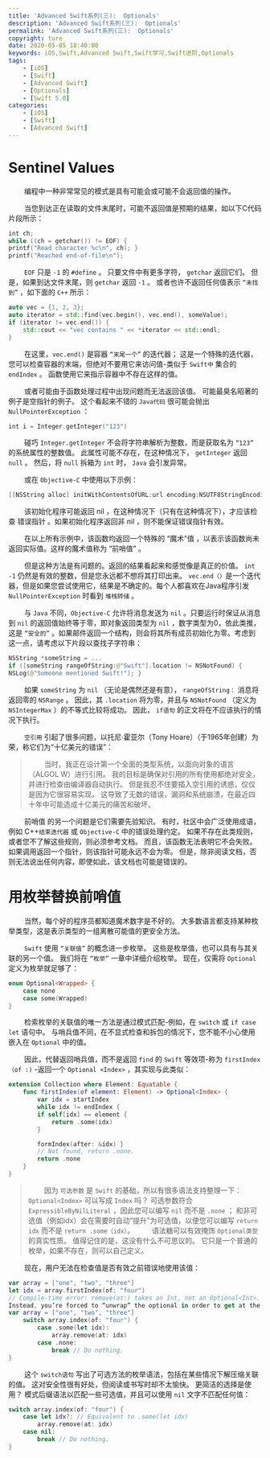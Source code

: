 ```yaml
---
title: 'Advanced Swift系列(三):  Optionals'
description: 'Advanced Swift系列(三):  Optionals'
permalink: 'Advanced Swift系列(三):  Optionals'
copyright: ture
date: 2020-05-05 18:40:00
keywords: iOS,Swift,Advanced Swift,Swift学习,Swift进阶,Optionals
tags:
    - [iOS]
    - [Swift]
    - [Advanced Swift]
    - [Optionals]
    - [Swift 5.0]
categories:
    - [iOS]
    - [Swift]
    - [Advanced Swift]
---
```


# **Sentinel Values**

&nbsp;&nbsp;&nbsp;&nbsp;&nbsp;&nbsp;&nbsp;&nbsp;编程中一种非常常见的模式是具有可能会或可能不会返回值的操作。

&nbsp;&nbsp;&nbsp;&nbsp;&nbsp;&nbsp;&nbsp;&nbsp;当您到达正在读取的文件末尾时，可能不返回值是预期的结果，如以下C代码片段所示：

``` Swift
int ch;
while ((ch = getchar()) != EOF) {
printf("Read character %c\n", ch); }
printf("Reached end-of-file\n");
```
&nbsp;&nbsp;&nbsp;&nbsp;&nbsp;&nbsp;&nbsp;&nbsp;```EOF``` 只是 ```-1``` 的 ```#define``` 。 只要文件中有更多字符， ```getchar``` 返回它们。 但是，如果到达文件末尾，则 ```getchar``` 返回 ```-1``` 。 或者也许不返回任何值表示 ```“未找到”``` ，如下面的 ```C++``` 所示：

``` C++
auto vec = {1, 2, 3};
auto iterator = std::find(vec.begin(), vec.end(), someValue); 
if (iterator != vec.end()) {
    std::cout << "vec contains " << *iterator << std::endl; 
}
```


<!-- more -->


&nbsp;&nbsp;&nbsp;&nbsp;&nbsp;&nbsp;&nbsp;&nbsp;在这里，````vec.end()```` 是容器 ```“末尾一个”``` 的迭代器； 这是一个特殊的迭代器，您可以检查容器的末端，但绝对不要用它来访问值-类似于 ```Swift中``` 集合的 ```endIndex``` 。 函数使用它来指示容器中不存在这样的值。

&nbsp;&nbsp;&nbsp;&nbsp;&nbsp;&nbsp;&nbsp;&nbsp;或者可能由于函数处理过程中出现问题而无法返回该值。 可能最臭名昭著的例子是空指针的例子。 这个看起来不错的 ```Java代码``` 很可能会抛出 ```NullPointerException``` ：

``` Swift
int i = Integer.getInteger("123")
```

&nbsp;&nbsp;&nbsp;&nbsp;&nbsp;&nbsp;&nbsp;&nbsp;碰巧 ```Integer.getInteger``` 不会将字符串解析为整数，而是获取名为 ```“123”``` 的系统属性的整数值。 此属性可能不存在，在这种情况下， ```getInteger``` 返回 ```null``` 。 然后，将 ```null``` 拆箱为 ```int``` 时， ```Java``` 会引发异常。

&nbsp;&nbsp;&nbsp;&nbsp;&nbsp;&nbsp;&nbsp;&nbsp;或在 ```Objective-C``` 中使用以下示例：

``` Swift
[[NSString alloc] initWithContentsOfURL:url encoding:NSUTF8StringEncoding error:&error];
```

&nbsp;&nbsp;&nbsp;&nbsp;&nbsp;&nbsp;&nbsp;&nbsp;该初始化程序可能返回 nil ，在这种情况下（只有在这种情况下），才应该检查 错误指针 。如果初始化程序返回非 nil ，则不能保证错误指针有效。

&nbsp;&nbsp;&nbsp;&nbsp;&nbsp;&nbsp;&nbsp;&nbsp;在以上所有示例中，该函数均返回一个特殊的 “魔术”值 ，以表示该函数尚未返回实际值。这样的魔术值称为 “前哨值” 。

&nbsp;&nbsp;&nbsp;&nbsp;&nbsp;&nbsp;&nbsp;&nbsp;但是这种方法是有问题的。返回的结果看起来和感觉像是真正的价值。 ```int -1``` 仍然是有效的整数，但是您永远都不想将其打印出来。 ```vec.end（）```是一个迭代器，但是如果您尝试使用它，结果是不确定的。每个人都喜欢在Java程序引发 ```NullPointerException``` 时看到 ```堆栈转储``` 。

&nbsp;&nbsp;&nbsp;&nbsp;&nbsp;&nbsp;&nbsp;&nbsp;与 ```Java``` 不同，```Objective-C``` 允许将消息发送为 ```nil``` 。只要运行时保证从消息到 ```nil``` 的返回值始终等于零，即对象返回类型为 ```nil``` ，数字类型为0，依此类推，这是 ```“安全的”``` 。如果邮件返回一个结构，则会将其所有成员初始化为零。考虑到这一点，请考虑以下片段以查找子字符串：

``` Swift
NSString *someString = ...
if ([someString rangeOfString:@"Swift"].location != NSNotFound) {
NSLog(@"Someone mentioned Swift!"); }
```

&nbsp;&nbsp;&nbsp;&nbsp;&nbsp;&nbsp;&nbsp;&nbsp;如果 ```someString``` 为 ```nil``` （无论是偶然还是有意）， ```rangeOfString：``` 消息将返回零的 ```NSRange``` 。 因此，其 ```.location``` 将为零，并且与 ```NSNotFound``` （定义为 ```NSIntegerMax``` ）的不等式比较将成功。 因此， ```if语句``` 的正文将在不应该执行的情况下执行。

&nbsp;&nbsp;&nbsp;&nbsp;&nbsp;&nbsp;&nbsp;&nbsp;```空引用``` 引起了很多问题，以托尼·霍亚尔（Tony Hoare）（于1965年创建）为荣，称它们为“十亿美元的错误”：

> &nbsp;&nbsp;&nbsp;&nbsp;&nbsp;&nbsp;&nbsp;&nbsp;当时，我正在设计第一个全面的类型系统，以面向对象的语言（ALGOL W）进行引用。 我的目标是确保对引用的所有使用都绝对安全，并进行检查由编译器自动执行。 但是我忍不住要插入空引用的诱惑，仅仅是因为它很容易实现。 这导致了无数的错误，漏洞和系统崩溃，在最近四十年中可能造成十亿美元的痛苦和破坏。

&nbsp;&nbsp;&nbsp;&nbsp;&nbsp;&nbsp;&nbsp;&nbsp;前哨值 的另一个问题是它们需要先验知识。 有时，社区中会广泛使用成语，例如 C++```结束迭代器``` 或 ```Objective-C``` 中的错误处理约定。 如果不存在此类规则，或者您不了解这些规则，则必须参考文档。 而且，该函数无法表明它不会失败。 如果调用返回一个指针，则该指针可能永远不会为零。 但是，除非阅读文档，否则无法说出任何内容，即使如此，该文档也可能是错误的。

# **用枚举替换前哨值**

&nbsp;&nbsp;&nbsp;&nbsp;&nbsp;&nbsp;&nbsp;&nbsp;当然，每个好的程序员都知道魔术数字是不好的。 大多数语言都支持某种枚举类型，这是表示类型的一组离散可能值的更安全方法。

&nbsp;&nbsp;&nbsp;&nbsp;&nbsp;&nbsp;&nbsp;&nbsp;```Swift``` 使用 ```“关联值”``` 的概念进一步枚举。 这些是枚举值，也可以具有与其关联的另一个值。 我们将在 ```“枚举”``` 一章中详细介绍枚举。 现在，仅需将 ```Optional``` 定义为枚举就足够了：

``` Swift
enum Optional<Wrapped> { 
    case none
    case some(Wrapped)
}
```

&nbsp;&nbsp;&nbsp;&nbsp;&nbsp;&nbsp;&nbsp;&nbsp;检索枚举的关联值的唯一方法是通过模式匹配-例如，在 ```switch``` 或 ```if case let``` 语句中。 与哨兵值不同，在不显式检查和拆包的情况下，您不能不小心使用嵌入在 ```Optional``` 中的值。

&nbsp;&nbsp;&nbsp;&nbsp;&nbsp;&nbsp;&nbsp;&nbsp;因此，代替返回哨兵值，而不是返回 ```find``` 的 ```Swift``` 等效项-称为 ```firstIndex（of :)``` -返回一个 ```Optional <Index>``` ，其实现与此类似：

``` Swift
extension Collection where Element: Equatable {
    func firstIndex(of element: Element) -> Optional<Index> { 
        var idx = startIndex
        while idx != endIndex {
        if self[idx] == element { 
            return .some(idx)
        }

        formIndex(after: &idx) }
        // Not found, return .none.
        return .none
    }
}
```

>&nbsp;&nbsp;&nbsp;&nbsp;&nbsp;&nbsp;&nbsp;&nbsp;因为 ```可选参数``` 是 ```Swift``` 的基础，所以有很多语法支持整理一下： ```Optional<Index>``` 可以写成 ```Index``` 吗？ 可选参数符合 ```ExpressibleByNilLiteral``` ，因此您可以编写 ```nil``` 而不是 ```.none``` ； 和非可选值（例如idx）会在需要时自动“提升”为可选值，以便您可以编写 ```return idx``` 而不是 ```return .some（idx）```。
>&nbsp;&nbsp;&nbsp;&nbsp;&nbsp;&nbsp;&nbsp;&nbsp;语法糖可以有效掩饰 ```Optional类型``` 的真实性质。 值得记住的是，这没有什么不可思议的。 它只是一个普通的枚举，如果不存在，则可以自己定义。

&nbsp;&nbsp;&nbsp;&nbsp;&nbsp;&nbsp;&nbsp;&nbsp;现在，用户无法在检查值是否有效之前错误地使用该值：

``` Swift
var array = ["one", "two", "three"]
let idx = array.firstIndex(of: "four")
// Compile-time error: remove(at:) takes an Int, not an Optional<Int>. array.remove(at: idx)
Instead, you’re forced to “unwrap” the optional in order to get at the index within, assuming you didn’t get none back:
var array = ["one", "two", "three"] 
    switch array.index(of: "four") { 
        case .some(let idx):
            array.remove(at: idx)
        case .none:
            break // Do nothing.
}
```

&nbsp;&nbsp;&nbsp;&nbsp;&nbsp;&nbsp;&nbsp;&nbsp;这个 ```switch语句``` 写出了可选方法的枚举语法，包括在某些情况下解压缩关联的值。 这对安全性很有好处，但阅读或书写时却不太愉快。 更简洁的选择是使用？ 模式后缀语法以匹配一些可选值，并且可以使用 ```nil``` 文字不匹配任何值：

``` Swift
switch array.index(of: "four") {
    case let idx?: // Equivalent to .some(let idx)
        array.remove(at: idx) 
    case nil:
        break // Do nothing. 
}
```

